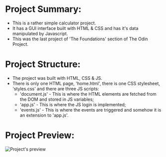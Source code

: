 <h1>Project Summary:</h1>

- This is a rather simple calculator project.
- It has a GUI interface built with HTML & CSS and has it's data manipulated by Javascript.
- This was the last project of 'The Foundations' section of The Odin Project.

<h1>Project Structure:</h1>

- The project was built with HTML, CSS & JS.
- There is only one HTML page, 'home.html', there is one CSS stylesheet, 'styles.css' and there are three JS scripts:
    - 'document.js' - This is where the HTML elements are fetched from the DOM and stored in JS variables;
    - 'app.js' - This is where the JS login is implemented;
    - 'events.js' - This is where the events are triggered and somehow it is an extension to 'app.js'.

<h1>Project Preview:</h1>

<img src="./assets/preview.png" alt="Project's preview">
